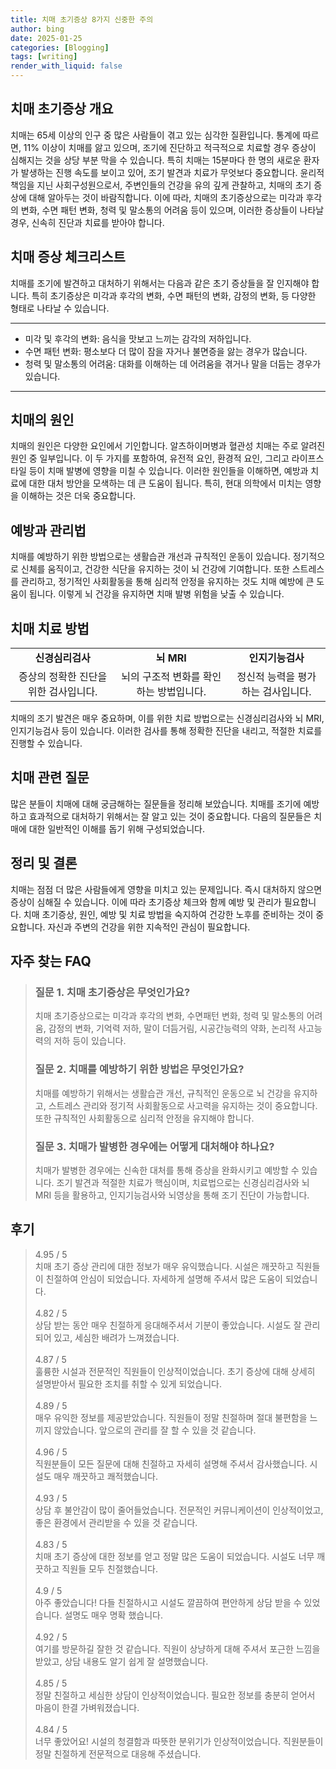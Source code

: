 ```yaml
---
title: 치매 초기증상 8가지 신중한 주의
author: bing
date: 2025-01-25
categories: [Blogging]
tags: [writing]
render_with_liquid: false
---
```



<h2 id='치매 초기증상 개요'>치매 초기증상 개요</h2>

<p>치매는 65세 이상의 인구 중 많은 사람들이 겪고 있는 심각한 질환입니다. 통계에 따르면, 11% 이상이 치매를 앓고 있으며, 조기에 진단하고 적극적으로 치료할 경우 증상이 심해지는 것을 상당 부분 막을 수 있습니다. 특히 치매는 15분마다 한 명의 새로운 환자가 발생하는 진행 속도를 보이고 있어, 조기 발견과 치료가 무엇보다 중요합니다. 윤리적 책임을 지닌 사회구성원으로서, 주변인들의 건강을 유의 깊게 관찰하고, 치매의 초기 증상에 대해 알아두는 것이 바람직합니다. 이에 따라, 치매의 초기증상으로는 미각과 후각의 변화, 수면 패턴 변화, 청력 및 말소통의 어려움 등이 있으며, 이러한 증상들이 나타날 경우, 신속히 진단과 치료를 받아야 합니다.</p>

<h2 id='치매 증상 체크리스트'>치매 증상 체크리스트</h2>

<p>치매를 조기에 발견하고 대처하기 위해서는 다음과 같은 초기 증상들을 잘 인지해야 합니다. 특히 초기증상은 미각과 후각의 변화, 수면 패턴의 변화, 감정의 변화, 등 다양한 형태로 나타날 수 있습니다.</p>

<hr />

<ul>
    <li>미각 및 후각의 변화: 음식을 맛보고 느끼는 감각의 저하입니다.</li>
    <li>수면 패턴 변화: 평소보다 더 많이 잠을 자거나 불면증을 앓는 경우가 많습니다.</li>
    <li>청력 및 말소통의 어려움: 대화를 이해하는 데 어려움을 겪거나 말을 더듬는 경우가 있습니다.</li>
</ul>

<hr />

<h2 id='치매의 원인'>치매의 원인</h2>

<p>치매의 원인은 다양한 요인에서 기인합니다. 알츠하이머병과 혈관성 치매는 주로 알려진 원인 중 일부입니다. 이 두 가지를 포함하여, 유전적 요인, 환경적 요인, 그리고 라이프스타일 등이 치매 발병에 영향을 미칠 수 있습니다. 이러한 원인들을 이해하면, 예방과 치료에 대한 대처 방안을 모색하는 데 큰 도움이 됩니다. 특히, 현대 의학에서 미치는 영향을 이해하는 것은 더욱 중요합니다.</p>

<h2 id='예방과 관리법'>예방과 관리법</h2>

<p>치매를 예방하기 위한 방법으로는 생활습관 개선과 규칙적인 운동이 있습니다. 정기적으로 신체를 움직이고, 건강한 식단을 유지하는 것이 뇌 건강에 기여합니다. 또한 스트레스를 관리하고, 정기적인 사회활동을 통해 심리적 안정을 유지하는 것도 치매 예방에 큰 도움이 됩니다. 이렇게 뇌 건강을 유지하면 치매 발병 위험을 낮출 수 있습니다.</p>

<h2 id='치매 치료 방법'>치매 치료 방법</h2>

<table>
    <tr>
        <td style="text-align: center; height: 17px;"><b>신경심리검사</b></td>
        <td style="text-align: center; height: 17px;"><b>뇌 MRI</b></td>
        <td style="text-align: center; height: 17px;"><b>인지기능검사</b></td>
    </tr>
    <tr>
        <td style="text-align: center; height: 17px;">증상의 정확한 진단을 위한 검사입니다.</td>
        <td style="text-align: center; height: 17px;">뇌의 구조적 변화를 확인하는 방법입니다.</td>
        <td style="text-align: center; height: 17px;">정신적 능력을 평가하는 검사입니다.</td>
    </tr>
</table>

<p>치매의 조기 발견은 매우 중요하며, 이를 위한 치료 방법으로는 신경심리검사와 뇌 MRI, 인지기능검사 등이 있습니다. 이러한 검사를 통해 정확한 진단을 내리고, 적절한 치료를 진행할 수 있습니다.</p>

<h2 id='치매 관련 질문'>치매 관련 질문</h2>

<p>많은 분들이 치매에 대해 궁금해하는 질문들을 정리해 보았습니다. 치매를 조기에 예방하고 효과적으로 대처하기 위해서는 잘 알고 있는 것이 중요합니다. 다음의 질문들은 치매에 대한 일반적인 이해를 돕기 위해 구성되었습니다.</p>

<h2 id='정리 및 결론'>정리 및 결론</h2>

<p>치매는 점점 더 많은 사람들에게 영향을 미치고 있는 문제입니다. 즉시 대처하지 않으면 증상이 심해질 수 있습니다. 이에 따라 초기증상 체크와 함께 예방 및 관리가 필요합니다. 치매 초기증상, 원인, 예방 및 치료 방법을 숙지하여 건강한 노후를 준비하는 것이 중요합니다. 자신과 주변의 건강을 위한 지속적인 관심이 필요합니다.</p>


<h2 id='자주_찾는_FAQ'>자주 찾는 FAQ</h2>
<div itemscope="" itemtype="https://schema.org/FAQPage"> 
<blockquote> 
<div itemscope="" itemprop="mainEntity" itemtype="https://schema.org/Question"> 
<h3 itemprop="name">질문 1. 치매 초기증상은 무엇인가요?</h3> 
<div itemscope="" itemprop="acceptedAnswer" itemtype="https://schema.org/Answer"> 
<span itemprop="text"> 
<p>치매 초기증상으로는 미각과 후각의 변화, 수면패턴 변화, 청력 및 말소통의 어려움, 감정의 변화, 기억력 저하, 말이 더듬거림, 시공간능력의 약화, 논리적 사고능력의 저하 등이 있습니다.</p> 
</span> 
</div> 
</div> 
<div itemscope="" itemprop="mainEntity" itemtype="https://schema.org/Question"> 
<h3 itemprop="name">질문 2. 치매를 예방하기 위한 방법은 무엇인가요?</h3> 
<div itemscope="" itemprop="acceptedAnswer" itemtype="https://schema.org/Answer"> 
<span itemprop="text"> 
<p>치매를 예방하기 위해서는 생활습관 개선, 규칙적인 운동으로 뇌 건강을 유지하고, 스트레스 관리와 정기적 사회활동으로 사고력을 유지하는 것이 중요합니다. 또한 규칙적인 사회활동으로 심리적 안정을 유지해야 합니다.</p> 
</span> 
</div> 
</div> 
<div itemscope="" itemprop="mainEntity" itemtype="https://schema.org/Question"> 
<h3 itemprop="name">질문 3. 치매가 발병한 경우에는 어떻게 대처해야 하나요?</h3> 
<div itemscope="" itemprop="acceptedAnswer" itemtype="https://schema.org/Answer"> 
<span itemprop="text"> 
<p>치매가 발병한 경우에는 신속한 대처를 통해 증상을 완화시키고 예방할 수 있습니다. 조기 발견과 적절한 치료가 핵심이며, 치료법으로는 신경심리검사와 뇌 MRI 등을 활용하고, 인지기능검사와 뇌영상을 통해 조기 진단이 가능합니다.</p> 
</span> 
</div> 
</div> 
</blockquote> 
</div>
<h2 id='후기'>후기</h2>
<div itemscope itemtype="https://schema.org/Product">
  <blockquote>
  <div itemprop="review" itemscope itemtype="https://schema.org/Review">
      <div itemprop="reviewRating" itemscope itemtype="https://schema.org/Rating"> <span itemprop="ratingValue">4.95</span> / <span itemprop="bestRating">5</span> </div>
      <span itemprop="reviewBody">치매 초기 증상 관리에 대한 정보가 매우 유익했습니다. 시설은 깨끗하고 직원들이 친절하여 안심이 되었습니다. 자세하게 설명해 주셔서 많은 도움이 되었습니다.</span>
  </div>
  <br>
  <div itemprop="review" itemscope itemtype="https://schema.org/Review">
      <div itemprop="reviewRating" itemscope itemtype="https://schema.org/Rating"> <span itemprop="ratingValue">4.82</span> / <span itemprop="bestRating">5</span> </div>
      <span itemprop="reviewBody">상담 받는 동안 매우 친절하게 응대해주셔서 기분이 좋았습니다. 시설도 잘 관리되어 있고, 세심한 배려가 느껴졌습니다.</span>
  </div>
  <br>
  <div itemprop="review" itemscope itemtype="https://schema.org/Review">
      <div itemprop="reviewRating" itemscope itemtype="https://schema.org/Rating"> <span itemprop="ratingValue">4.87</span> / <span itemprop="bestRating">5</span> </div>
      <span itemprop="reviewBody">훌륭한 시설과 전문적인 직원들이 인상적이었습니다. 초기 증상에 대해 상세히 설명받아서 필요한 조치를 취할 수 있게 되었습니다.</span>
  </div>
  <br>
  <div itemprop="review" itemscope itemtype="https://schema.org/Review">
      <div itemprop="reviewRating" itemscope itemtype="https://schema.org/Rating"> <span itemprop="ratingValue">4.89</span> / <span itemprop="bestRating">5</span> </div>
      <span itemprop="reviewBody">매우 유익한 정보를 제공받았습니다. 직원들이 정말 친절하며 절대 불편함을 느끼지 않았습니다. 앞으로의 관리를 잘 할 수 있을 것 같습니다.</span>
  </div>
  <br>
  <div itemprop="review" itemscope itemtype="https://schema.org/Review">
      <div itemprop="reviewRating" itemscope itemtype="https://schema.org/Rating"> <span itemprop="ratingValue">4.96</span> / <span itemprop="bestRating">5</span> </div>
      <span itemprop="reviewBody">직원분들이 모든 질문에 대해 친절하고 자세히 설명해 주셔서 감사했습니다. 시설도 매우 깨끗하고 쾌적했습니다.</span>
  </div>
  <br>
  <div itemprop="review" itemscope itemtype="https://schema.org/Review">
      <div itemprop="reviewRating" itemscope itemtype="https://schema.org/Rating"> <span itemprop="ratingValue">4.93</span> / <span itemprop="bestRating">5</span> </div>
      <span itemprop="reviewBody">상담 후 불안감이 많이 줄어들었습니다. 전문적인 커뮤니케이션이 인상적이었고, 좋은 환경에서 관리받을 수 있을 것 같습니다.</span>
  </div>
  <br>
  <div itemprop="review" itemscope itemtype="https://schema.org/Review">
      <div itemprop="reviewRating" itemscope itemtype="https://schema.org/Rating"> <span itemprop="ratingValue">4.83</span> / <span itemprop="bestRating">5</span> </div>
      <span itemprop="reviewBody">치매 초기 증상에 대한 정보를 얻고 정말 많은 도움이 되었습니다. 시설도 너무 깨끗하고 직원들 모두 친절했습니다.</span>
  </div>
  <br>
  <div itemprop="review" itemscope itemtype="https://schema.org/Review">
      <div itemprop="reviewRating" itemscope itemtype="https://schema.org/Rating"> <span itemprop="ratingValue">4.9</span> / <span itemprop="bestRating">5</span> </div>
      <span itemprop="reviewBody">아주 좋았습니다! 다들 친절하시고 시설도 깔끔하여 편안하게 상담 받을 수 있었습니다. 설명도 매우 명확 했습니다.</span>
  </div>
  <br>
  <div itemprop="review" itemscope itemtype="https://schema.org/Review">
      <div itemprop="reviewRating" itemscope itemtype="https://schema.org/Rating"> <span itemprop="ratingValue">4.92</span> / <span itemprop="bestRating">5</span> </div>
      <span itemprop="reviewBody">여기를 방문하길 잘한 것 같습니다. 직원이 상냥하게 대해 주셔서 포근한 느낌을 받았고, 상담 내용도 알기 쉽게 잘 설명했습니다.</span>
  </div>
  <br>
  <div itemprop="review" itemscope itemtype="https://schema.org/Review">
      <div itemprop="reviewRating" itemscope itemtype="https://schema.org/Rating"> <span itemprop="ratingValue">4.85</span> / <span itemprop="bestRating">5</span> </div>
      <span itemprop="reviewBody">정말 친절하고 세심한 상담이 인상적이었습니다. 필요한 정보를 충분히 얻어서 마음이 한결 가벼워졌습니다.</span>
  </div>
  <br>
  <div itemprop="review" itemscope itemtype="https://schema.org/Review">
      <div itemprop="reviewRating" itemscope itemtype="https://schema.org/Rating"> <span itemprop="ratingValue">4.84</span> / <span itemprop="bestRating">5</span> </div>
      <span itemprop="reviewBody">너무 좋았어요! 시설의 청결함과 따뜻한 분위기가 인상적이었습니다. 직원분들이 정말 친절하게 전문적으로 대응해 주셨습니다.</span>
  </div>
  </blockquote>
</div>
